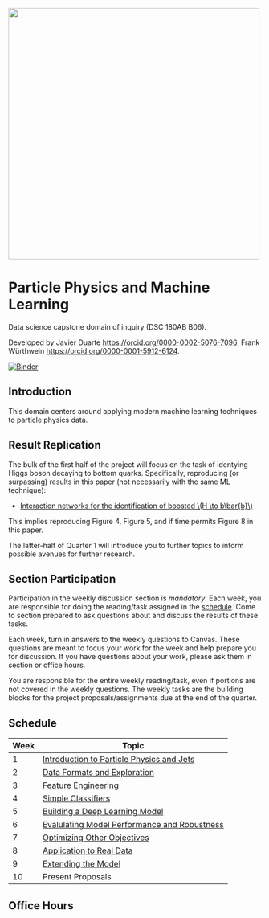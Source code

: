 <img src="https://github.com/jmduarte/HiggsToBBMachineLearning/raw/dsc/HIG-19-003_v7.png" width=500> </img>

# Particle Physics and Machine Learning

Data science capstone domain of inquiry (DSC 180AB B06).

Developed by Javier Duarte <https://orcid.org/0000-0002-5076-7096>, Frank Würthwein <https://orcid.org/0000-0001-5912-6124>.

[![Binder](https://mybinder.org/badge_logo.svg)](https://mybinder.org/v2/gh/jmduarte/HiggsToBBMachineLearning/dsc)

## Introduction

This domain centers around applying modern machine learning techniques to
particle physics data.

## Result Replication

The bulk of the first half of the project will focus on the task of
identying Higgs boson decaying to bottom quarks. Specifically, reproducing 
(or surpassing) results in this paper (not necessarily with the same ML technique):
* [Interaction networks for the identification of boosted \\(H \to b\bar{b}\\)](https://arxiv.org/abs/1909.12285)

This implies reproducing Figure 4, Figure 5, and if time permits Figure 8 in this paper.

The latter-half of Quarter 1 will introduce you to further topics to inform possible
avenues for further research.

## Section Participation

Participation in the weekly discussion section is *mandatory*. Each
week, you are responsible for doing the reading/task assigned in the
[schedule](#schedule). Come to section prepared to ask questions about
and discuss the results of these tasks.

Each week, turn in answers to the weekly questions to Canvas. These
questions are meant to focus your work for the week and help prepare
you for discussion. If you have questions about your work, please ask
them in section or office hours.

You are responsible for the entire weekly reading/task, even if
portions are not covered in the weekly questions. The weekly tasks are
the building blocks for the project proposals/assignments due at the
end of the quarter.

## Schedule

|Week|Topic|
|--|--|
|1|[Introduction to Particle Physics and Jets](weeks/01.md)|
|2|[Data Formats and Exploration](weeks/02.md)|
|3|[Feature Engineering](weeks/03.md)|
|4|[Simple Classifiers](weeks/04.md)|
|5|[Building a Deep Learning Model](weeks/05.md)|
|6|[Evalulating Model Performance and Robustness](weeks/06.md)|
|7|[Optimizing Other Objectives](weeks/07.md)|
|8|[Application to Real Data](weeks/08.md)|
|9|[Extending the Model](weeks/09.md)|
|10|Present Proposals|

## Office Hours





